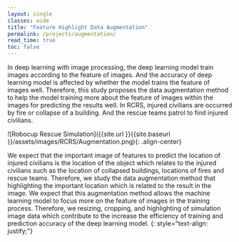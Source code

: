 ```yaml
---
layout: single
classes: wide
title: "Feature Highlight Data Augmentation"
permalink: /projects/augmentation/
read_time: true
toc: false
---
```

In deep learning with image processing, the deep learning model train images according to the feature of images. And the accuracy of deep learning model is affected by whether the model trains the feature of images well. Therefore, this study proposes the data augmentation method to help the model training more about the feature of images within the images for predicting the results well. In RCRS, injured civilians are occurred by fire or collapse of a building. And the rescue teams patrol to find injured civilians.  


![Robocup Rescue Simulation]({{site.url }}{{site.baseurl }}/assets/images/RCRS/Augmentation.png){: .align-center}

  
We expect that the important image of features to predict the location of injured civilians is the location of the object which relates to the injured civilians such as the location of collapsed buildings, locations of fires and rescue teams. Therefore, we study the data augmentation method that highlighting the important location which is related to the result in the image. We expect that this augmentation method allows the machine learning model to focus more on the feature of images in the training process. Therefore, we resizing, cropping, and highlighting of simulation image data which contribute to the increase the efficiency of training and prediction accuracy of the deep learning model.
{: style="text-align: justify;"}
